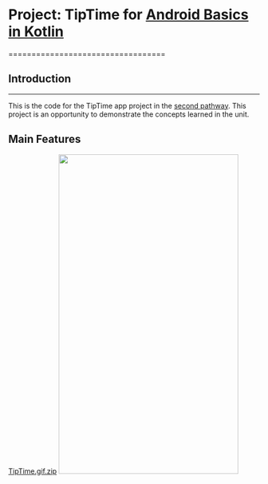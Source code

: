 # Project: TipTime for [Android Basics in Kotlin](https://developer.android.com/courses/android-basics-kotlin/course)
==================================

## Introduction
------------

This is the code for the TipTime app project in the [second pathway](https://developer.android.com/courses/android-basics-kotlin/unit-2). This project is an opportunity to demonstrate the concepts learned in the unit.


## Main Features
[TipTime.gif.zip](https://github.com/hannahStapleton/TipTime/files/10547926/TipTime.gif)
<img src="" width="360" height="640"/>

